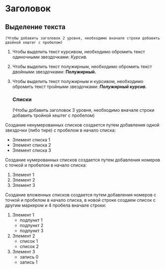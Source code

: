 # Заголовок

## Выделение текста
    (Чтобы добавить заголовок 2 уровня, необходимо вначале строки добавить двойной хештег с пробелом)

1. Чтобы выделить текст курсивом, необходимо обромить текст одиночными звездочками:
*Курсив.*

2. Чтобы выделить текст полужирным, необходимо обромить текст двойными звездочками:
**Полужирный.**

3. Чтобы выделить текст полужирным и курсивом, необходимо обромить текст тройными звездочками:
***Полужирный курсив.***

   ### Списки
    (Чтобы добавить заголовок 3 уровня, необходимо вначале строки добавить тройной хештег с пробелом)

Создание ненумерованных списков создается путем добавления одной звездочки (либо тире) с пробелом в начало списка:
* Элемент списка 1
* Элемент списка 2
* Элемент списка 3

Создание нумерованных списков создается путем добавления номеров с точкой и пробелом в начало списка:

1. Элемент 1
2. Элемент 2
3. Элемент 3

Создание вложенных списков создается путем добавления номеров с точкой и пробелом в начало списка, в новой строке создаем список с другим маркером и 4 пробела вначале строки:

1. Элемент 1
    - подпункт 1
    - подпункт 2
    - подпункт 3
2. Элемент 2
    * список 1
    * список 2
3. Элемент 3
    + запись 0
    + запись 1
